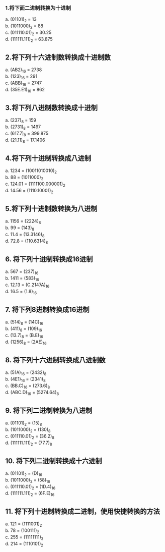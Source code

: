 ### 1.将下面二进制转换为十进制

a. (01101)<sub>2</sub> = 13  
b. (1011000)<sub>2</sub> = 88  
c. (011110.01)<sub>2</sub> = 30.25  
d. (111111.111)<sub>2</sub> = 63.875  

## 2.将下列十六进制数转换成十进制数

a. (AB2)<sub>16</sub> = 2738  
b. (123)<sub>16</sub> = 291  
c. (ABB)<sub>16</sub> = 2747  
d. (35E.E1)<sub>16</sub> = 862

## 3.将下列八进制数转换成十进制

a. (237)<sub>8</sub> = 159  
b. (2731)<sub>8</sub> = 1497  
c. (617.7)<sub>8</sub> = 399.875  
d. (21.11)<sub>8</sub> = 17.1406  

## 4.将下列十进制转换成八进制

a. 1234 = (10011010010)<sub>2</sub>  
b. 88 = (1011000)<sub>2</sub>  
c. 124.01 = (1111100.000001)<sub>2</sub>  
d. 14.56 = (1110.10001)<sub>2</sub>

## 5.将下列十进制数转换为八进制

a. 1156 = (2224)<sub>8</sub>  
b. 99 = (143)<sub>8</sub>  
c. 11.4 = (13.3146)<sub>8</sub>  
d. 72.8 = (110.6314)<sub>8</sub>

## 6. 将下列十进制转换成16进制

a. 567 = (237)<sub>16</sub>  
b. 1411 = (583)<sub>16</sub>  
c. 12.13 = (C.2147A)<sub>16</sub>  
d. 16.5 = (1.8)<sub>16</sub>

## 7. 将下列8进制转换成16进制

a. (514)<sub>8</sub> = (14C)<sub>16</sub>   
b. (411)<sub>8</sub> = (109)<sub>16</sub>  
c. (13.7)<sub>8</sub> = (B.E)<sub>16</sub>   
d. (1256)<sub>8</sub> = (2AE)<sub>16</sub>

## 8. 将下列十六进制转换成八进制数

a. (51A)<sub>16</sub> = (2432)<sub>8</sub>  
b. (4E1)<sub>16</sub> = (2341)<sub>8</sub>  
c. (BB.C)<sub>16</sub> = (273.6)<sub>8</sub>  
d. (ABC.D)<sub>16</sub> = (5274.64)<sub>8</sub>

## 9. 将下列二进制转换为八进制

a. (01101)<sub>2</sub> = (15)<sub>8</sub>  
b. (1011000)<sub>2</sub> = (130)<sub>8</sub>  
c. (011110.01)<sub>2</sub> = (36.2)<sub>8</sub>  
d. (111111.111)<sub>2</sub> = (77.7)<sub>8</sub>

## 10. 将下列二进制转换成十六进制

a. (01101)<sub>2</sub> = (D)<sub>16</sub>  
b. (1011000)<sub>2</sub> = (58)<sub>16</sub>  
c. (011110.01)<sub>2</sub> = (1D.4)<sub>16</sub>  
d. (111111.111)<sub>2</sub> = (6F.E)<sub>16</sub>

## 11. 将下列十进制转换成二进制，使用快捷转换的方法

a. 121 = (1111001)<sub>2</sub>  
b. 78 = (100111)<sub>2</sub>  
c. 255 = (11111111)<sub>2</sub>  
d. 214 = (1110101)<sub>2</sub>
